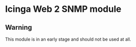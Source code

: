 Icinga Web 2 SNMP module
========================

Warning
-------

This module is in an early stage and should not be used at all.
